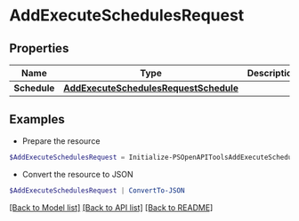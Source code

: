 # AddExecuteSchedulesRequest
## Properties

Name | Type | Description | Notes
------------ | ------------- | ------------- | -------------
**Schedule** | [**AddExecuteSchedulesRequestSchedule**](AddExecuteSchedulesRequestSchedule.md) |  | 

## Examples

- Prepare the resource
```powershell
$AddExecuteSchedulesRequest = Initialize-PSOpenAPIToolsAddExecuteSchedulesRequest  -Schedule null
```

- Convert the resource to JSON
```powershell
$AddExecuteSchedulesRequest | ConvertTo-JSON
```

[[Back to Model list]](../README.md#documentation-for-models) [[Back to API list]](../README.md#documentation-for-api-endpoints) [[Back to README]](../README.md)

